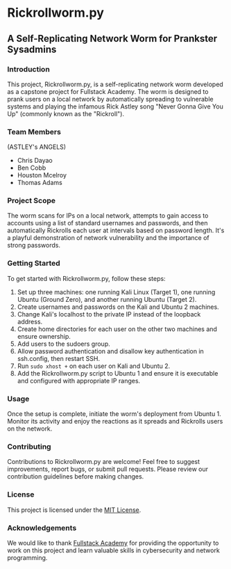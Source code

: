 # Rickrollworm.py
## A Self-Replicating Network Worm for Prankster Sysadmins

### Introduction
This project, Rickrollworm.py, is a self-replicating network worm developed as a capstone project for Fullstack Academy. The worm is designed to prank users on a local network by automatically spreading to vulnerable systems and playing the infamous Rick Astley song "Never Gonna Give You Up" (commonly known as the "Rickroll").

### Team Members
(ASTLEY's ANGELS)
- Chris Dayao
- Ben Cobb
- Houston Mcelroy
- Thomas Adams

### Project Scope
The worm scans for IPs on a local network, attempts to gain access to accounts using a list of standard usernames and passwords, and then automatically Rickrolls each user at intervals based on password length. It's a playful demonstration of network vulnerability and the importance of strong passwords.

### Getting Started
To get started with Rickrollworm.py, follow these steps:
1. Set up three machines: one running Kali Linux (Target 1), one running Ubuntu (Ground Zero), and another running Ubuntu (Target 2).
2. Create usernames and passwords on the Kali and Ubuntu 2 machines.
3. Change Kali's localhost to the private IP instead of the loopback address.
4. Create home directories for each user on the other two machines and ensure ownership.
5. Add users to the sudoers group.
6. Allow password authentication and disallow key authentication in ssh.config, then restart SSH.
7. Run `sudo xhost +` on each user on Kali and Ubuntu 2.
8. Add the Rickrollworm.py script to Ubuntu 1 and ensure it is executable and configured with appropriate IP ranges.

### Usage
Once the setup is complete, initiate the worm's deployment from Ubuntu 1. Monitor its activity and enjoy the reactions as it spreads and Rickrolls users on the network.

### Contributing
Contributions to Rickrollworm.py are welcome! Feel free to suggest improvements, report bugs, or submit pull requests. Please review our contribution guidelines before making changes.

### License
This project is licensed under the [MIT License](LICENSE).

### Acknowledgements
We would like to thank [Fullstack Academy](https://www.fullstackacademy.com/) for providing the opportunity to work on this project and learn valuable skills in cybersecurity and network programming.
